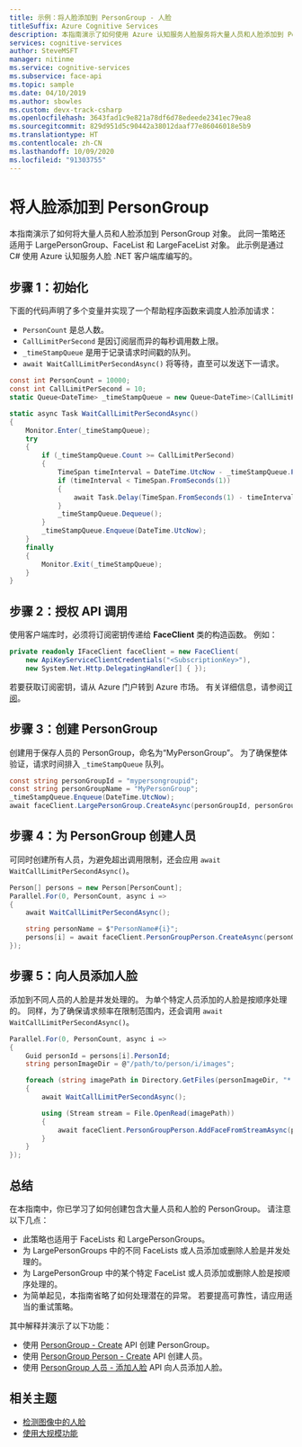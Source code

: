 ```yaml
---
title: 示例：将人脸添加到 PersonGroup - 人脸
titleSuffix: Azure Cognitive Services
description: 本指南演示了如何使用 Azure 认知服务人脸服务将大量人员和人脸添加到 PersonGroup 对象。
services: cognitive-services
author: SteveMSFT
manager: nitinme
ms.service: cognitive-services
ms.subservice: face-api
ms.topic: sample
ms.date: 04/10/2019
ms.author: sbowles
ms.custom: devx-track-csharp
ms.openlocfilehash: 3643fad1c9e821a78df6d78edeede2341ec79ea8
ms.sourcegitcommit: 829d951d5c90442a38012daaf77e86046018e5b9
ms.translationtype: HT
ms.contentlocale: zh-CN
ms.lasthandoff: 10/09/2020
ms.locfileid: "91303755"
---
```

# <a name="add-faces-to-a-persongroup"></a>将人脸添加到 PersonGroup

本指南演示了如何将大量人员和人脸添加到 PersonGroup 对象。 此同一策略还适用于 LargePersonGroup、FaceList 和 LargeFaceList 对象。 此示例是通过 C# 使用 Azure 认知服务人脸 .NET 客户端库编写的。

## <a name="step-1-initialization"></a>步骤 1：初始化

下面的代码声明了多个变量并实现了一个帮助程序函数来调度人脸添加请求：

- `PersonCount` 是总人数。
- `CallLimitPerSecond` 是因订阅层而异的每秒调用数上限。
- `_timeStampQueue` 是用于记录请求时间戳的队列。
- `await WaitCallLimitPerSecondAsync()` 将等待，直至可以发送下一请求。

```csharp
const int PersonCount = 10000;
const int CallLimitPerSecond = 10;
static Queue<DateTime> _timeStampQueue = new Queue<DateTime>(CallLimitPerSecond);

static async Task WaitCallLimitPerSecondAsync()
{
    Monitor.Enter(_timeStampQueue);
    try
    {
        if (_timeStampQueue.Count >= CallLimitPerSecond)
        {
            TimeSpan timeInterval = DateTime.UtcNow - _timeStampQueue.Peek();
            if (timeInterval < TimeSpan.FromSeconds(1))
            {
                await Task.Delay(TimeSpan.FromSeconds(1) - timeInterval);
            }
            _timeStampQueue.Dequeue();
        }
        _timeStampQueue.Enqueue(DateTime.UtcNow);
    }
    finally
    {
        Monitor.Exit(_timeStampQueue);
    }
}
```

## <a name="step-2-authorize-the-api-call"></a>步骤 2：授权 API 调用

使用客户端库时，必须将订阅密钥传递给 **FaceClient** 类的构造函数。 例如：

```csharp
private readonly IFaceClient faceClient = new FaceClient(
    new ApiKeyServiceClientCredentials("<SubscriptionKey>"),
    new System.Net.Http.DelegatingHandler[] { });
```

若要获取订阅密钥，请从 Azure 门户转到 Azure 市场。 有关详细信息，请参阅[订阅](https://www.microsoft.com/cognitive-services/sign-up)。

## <a name="step-3-create-the-persongroup"></a>步骤 3：创建 PersonGroup

创建用于保存人员的 PersonGroup，命名为“MyPersonGroup”。
为了确保整体验证，请求时间排入 `_timeStampQueue` 队列。

```csharp
const string personGroupId = "mypersongroupid";
const string personGroupName = "MyPersonGroup";
_timeStampQueue.Enqueue(DateTime.UtcNow);
await faceClient.LargePersonGroup.CreateAsync(personGroupId, personGroupName);
```

## <a name="step-4-create-the-persons-for-the-persongroup"></a>步骤 4：为 PersonGroup 创建人员

可同时创建所有人员，为避免超出调用限制，还会应用 `await WaitCallLimitPerSecondAsync()`。

```csharp
Person[] persons = new Person[PersonCount];
Parallel.For(0, PersonCount, async i =>
{
    await WaitCallLimitPerSecondAsync();

    string personName = $"PersonName#{i}";
    persons[i] = await faceClient.PersonGroupPerson.CreateAsync(personGroupId, personName);
});
```

## <a name="step-5-add-faces-to-the-persons"></a>步骤 5：向人员添加人脸

添加到不同人员的人脸是并发处理的。 为单个特定人员添加的人脸是按顺序处理的。
同样，为了确保请求频率在限制范围内，还会调用 `await WaitCallLimitPerSecondAsync()`。

```csharp
Parallel.For(0, PersonCount, async i =>
{
    Guid personId = persons[i].PersonId;
    string personImageDir = @"/path/to/person/i/images";

    foreach (string imagePath in Directory.GetFiles(personImageDir, "*.jpg"))
    {
        await WaitCallLimitPerSecondAsync();

        using (Stream stream = File.OpenRead(imagePath))
        {
            await faceClient.PersonGroupPerson.AddFaceFromStreamAsync(personGroupId, personId, stream);
        }
    }
});
```

## <a name="summary"></a>总结

在本指南中，你已学习了如何创建包含大量人员和人脸的 PersonGroup。 请注意以下几点：

- 此策略也适用于 FaceLists 和 LargePersonGroups。
- 为 LargePersonGroups 中的不同 FaceLists 或人员添加或删除人脸是并发处理的。
- 为 LargePersonGroup 中的某个特定 FaceList 或人员添加或删除人脸是按顺序处理的。
- 为简单起见，本指南省略了如何处理潜在的异常。 若要提高可靠性，请应用适当的重试策略。

其中解释并演示了以下功能：

- 使用 [PersonGroup - Create](https://westus.dev.cognitive.microsoft.com/docs/services/563879b61984550e40cbbe8d/operations/563879b61984550f30395244) API 创建 PersonGroup。
- 使用 [PersonGroup Person - Create](https://westus.dev.cognitive.microsoft.com/docs/services/563879b61984550e40cbbe8d/operations/563879b61984550f3039523c) API 创建人员。
- 使用 [PersonGroup 人员 - 添加人脸](https://westus.dev.cognitive.microsoft.com/docs/services/563879b61984550e40cbbe8d/operations/563879b61984550f3039523b) API 向人员添加人脸。

## <a name="related-topics"></a>相关主题

- [检测图像中的人脸](HowtoDetectFacesinImage.md)
- [使用大规模功能](how-to-use-large-scale.md)

